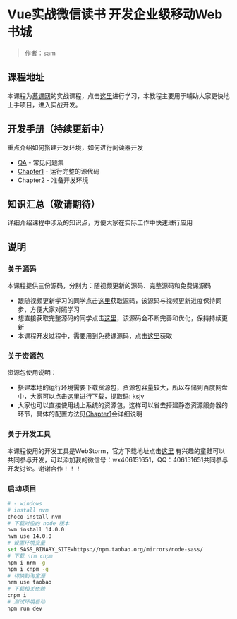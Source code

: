 # Vue实战微信读书 开发企业级移动Web书城

> 作者：sam

## 课程地址

本课程为[慕课网](https://www.imooc.com)的实战课程，点击[这里](https://coding.imooc.com/class/285.html)进行学习，本教程主要用于辅助大家更快地上手项目，进入实战开发。

## 开发手册（持续更新中）
重点介绍如何搭建开发环境，如何进行阅读器开发
- [QA](doc/qa/QA.md) - 常见问题集
- [Chapter1](doc/chapter1/Chapter1.md) - 运行完整的源代码
- Chapter2 - 准备开发环境

## 知识汇总（敬请期待）
详细介绍课程中涉及的知识点，方便大家在实际工作中快速进行应用

## 说明
### 关于源码
本课程提供三份源码，分别为：随视频更新的源码、完整源码和免费课源码
- 跟随视频更新学习的同学点击[这里](https://git.imooc.com/coding-285/vue-imooc-ebook-chapter.git)获取源码，该源码与视频更新进度保持同步，方便大家对照学习
- 想直接获取完整源码的同学点击[这里](https://git.imooc.com/coding-285/vue-imooc-ebook.git)，该源码会不断完善和优化，保持持续更新
- 本课程开发过程中，需要用到免费课源码，点击[这里](https://git.imooc.com/coding-285/vue-imooc-ebook-free.git)获取

### 关于资源包
资源包使用说明：
- 搭建本地的运行环境需要下载资源包，资源包容量较大，所以存储到百度网盘中，大家可以点击[这里](https://pan.baidu.com/s/1x2N7vl8nd2x6x7FnlQH3Cg)进行下载，提取码: ksjv
- 大家也可以直接使用线上系统的资源包，这样可以省去搭建静态资源服务器的环节，具体的配置方法见[Chapter1](doc/chapter1/Chapter1.md)会详细说明

### 关于开发工具
本课程使用的开发工具是WebStorm，官方下载地址点击[这里](https://www.jetbrains.com/webstorm/download)
有兴趣的童鞋可以共同参与开发，可以添加我的微信号：wx406151651，QQ：406151651共同参与开发讨论。谢谢合作！！！

### 启动项目

```bash
# - windows
# install nvm
choco install nvm
# 下载对应的 node 版本
nvm install 14.0.0
nvm use 14.0.0
# 设置环境变量
set SASS_BINARY_SITE=https://npm.taobao.org/mirrors/node-sass/
# 下载 nrm cnpm
npm i nrm -g
npm i cnpm -g
# 切换到淘宝源
nrm use taobao
# 下载相关依赖
cnpm i
# 测试环境启动
npm run dev
```
